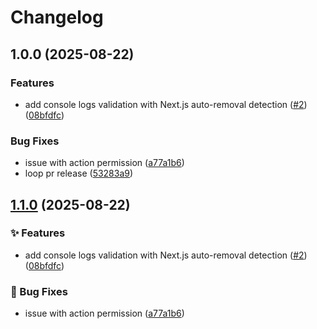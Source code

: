 # Changelog

## 1.0.0 (2025-08-22)


### Features

* add console logs validation with Next.js auto-removal detection ([#2](https://github.com/thedaviddias/codekeeper/issues/2)) ([08bfdfc](https://github.com/thedaviddias/codekeeper/commit/08bfdfc1305607b98df2bedf587cf6096ac54ab5))


### Bug Fixes

* issue with action permission ([a77a1b6](https://github.com/thedaviddias/codekeeper/commit/a77a1b6846554b779223f29dad4ca9955d5a0576))
* loop pr release ([53283a9](https://github.com/thedaviddias/codekeeper/commit/53283a91a1255c786178197363c4af4f59ce77eb))

## [1.1.0](https://github.com/thedaviddias/codekeeper/compare/v1.0.0...v1.1.0) (2025-08-22)


### ✨ Features

* add console logs validation with Next.js auto-removal detection ([#2](https://github.com/thedaviddias/codekeeper/issues/2)) ([08bfdfc](https://github.com/thedaviddias/codekeeper/commit/08bfdfc1305607b98df2bedf587cf6096ac54ab5))


### 🐛 Bug Fixes

* issue with action permission ([a77a1b6](https://github.com/thedaviddias/codekeeper/commit/a77a1b6846554b779223f29dad4ca9955d5a0576))
